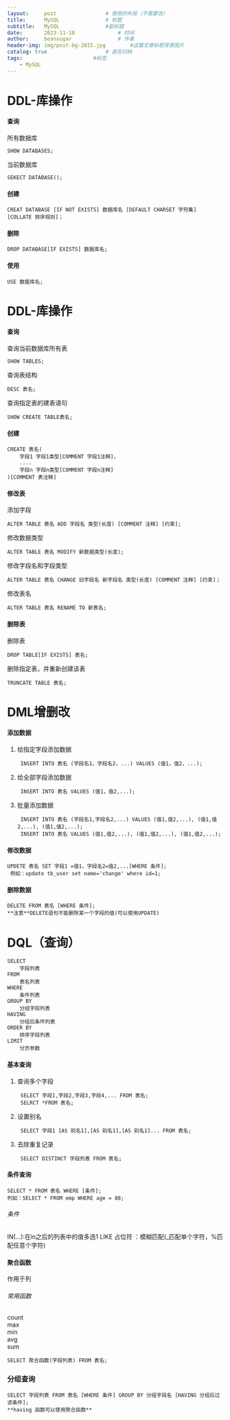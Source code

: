 ```yaml
---
layout:     post   				# 使用的布局（不需要改）
title:      MySQL				# 标题 
subtitle:   MySQL  				#副标题
date:       2023-11-10				# 时间
author:     beansugar 				# 作者
header-img: img/post-bg-2015.jpg 		#这篇文章标题背景图片
catalog: true 					# 是否归档
tags:						#标签
    - MySQL
---
```


# DDL-库操作

#### 查询

所有数据库  

	SHOW DATABASES;  
 
当前数据库  

	SEKECT DATABASE();  

#### 创建

	CREAT DATABASE [IF NOT EXISTS] 数据库名 [DEFAULT CHARSET 字符集] [COLLATE 排序规则]；

#### 删除

	DROP DATABASE[IF EXISTS] 数据库名;

#### 使用

	USE 数据库名;
	
# DDL-库操作

#### 查询

查询当前数据库所有表  

	SHOW TABLES;  
 
查询表结构  

	DESC 表名;  
 
查询指定表的建表语句

	SHOW CREATE TABLE表名;

#### 创建

	CREATE 表名( 
		字段1 字段1类型[COMMENT 字段1注释]，
		....
		字段n 字段n类型[COMMENT 字段n注释]
	)[COMMENT 表注释]


#### 修改表

添加字段  

	ALTER TABLE 表名 ADD 字段名 类型(长度) [COMMENT 注释] [约束];  

修改数据类型  

	ALTER TABLE 表名 MODIFY 新数据类型(长度);  
 
修改字段名和字段类型  

	ALTER TABLE 表名 CHANGE 旧字段名 新字段名 类型(长度) [COMMENT 注释] [约束]；  
 
修改表名

	ALTER TABLE 表名 RENAME TO 新表名;
 

#### 删除表  

删除表

	DROP TABLE[IF EXISTS] 表名;  
 
删除指定表，并重新创建该表  

	TRUNCATE TABLE 表名;  

# DML增删改

#### 添加数据

1. 给指定字段添加数据  

		INSERT INTO 表名 (字段名1，字段名2，...) VALUES (值1，值2，...);

4. 给全部字段添加数据  

		INSERT INTO 表名 VALUES (值1，值2,...);

6. 批量添加数据  

		INSERT INTO 表名 (字段名1,字段名2,...) VALUES (值1,值2,...), (值1,值2,...), (值1,值2,...);  
		INSERT INTO 表名 VALUES (值1,值2,...), (值1,值2,...), (值1,值2,...);  

#### 修改数据

	UPDETE 表名 SET 字段1 =值1，字段名2=值2,...[WHERE 条件];  
	 例如：update tb_user set name='change' where id=1;

#### 删除数据

	DELETE FROM 表名 [WHERE 条件];    
	**注意**DELETE语句不能删除某一个字段的值(可以使用UPDATE)


# DQL（查询）

	SELECT  
		字段列表  
	FROM  
		表名列表  
	WHERE  
		条件列表  
	GROUP BY  
		分组字段列表  
	HAVING  
		分组后条件列表  
	ORDER BY  
		排序字段列表  
	LIMIT  
		分页参数  
	
####  基本查询

1. 查询多个字段

		SELECT 字段1,字段2,字段3,字段4,... FROM 表名;  
		SELRCT *FROM 表名;

3. 设置别名
 
		SELECT 字段1 [AS 别名1],[AS 别名1],[AS 别名1]... FROM 表名;

5. 去除重复记录

		SELECT DISTINCT 字段列表 FROM 表名;  

#### 条件查询

	SELECT * FROM 表名 WHERE [条件];  
	列如：SELECT * FROM emp WHERE age = 88;  

###### 条件

IN(...):在in之后的列表中的值多选1
LIKE 占位符 ：模糊匹配(_匹配单个字符，%匹配任意个字符)

#### 聚合函数

作用于列

###### 常用函数

count  
max  
min  
avg  
sum  

	SELECT 聚合函数(字段列表) FROM 表名;

### 分组查询

	SELECT 字段列表 FROM 表名 [WHERE 条件] GROUP BY 分组字段名 [HAVING 分组后过滤条件];  
	**having 函数可以使用聚合函数**
